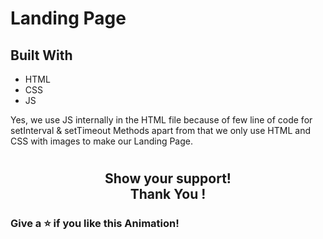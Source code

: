 # Landing Page

## Built With

- HTML
- CSS
- JS

Yes, we use JS internally in the HTML file because of few line of code for setInterval & setTimeout Methods apart from that we only use HTML and CSS with images to make our Landing Page.

#

 <h2 align= "center">Show your support! </br>
Thank You !</h2>

### Give a ⭐ if you like this Animation!
